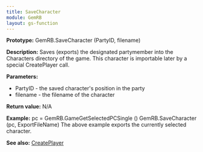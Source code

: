 ```yaml
---
title: SaveCharacter
module: GemRB
layout: gs-function
---
```


**Prototype:** GemRB.SaveCharacter (PartyID, filename)

**Description:** Saves (exports) the designated partymember into the Characters 
directory of the game. This character is importable later by a special 
CreatePlayer call.

**Parameters:**
  * PartyID  - the saved character's position in the party
  * filename - the filename of the character

**Return value:** N/A

**Example:** 
  pc = GemRB.GameGetSelectedPCSingle ()
  GemRB.SaveCharacter (pc, ExportFileName)
The above example exports the currently selected character.

**See also:** [CreatePlayer](CreatePlayer.md)
